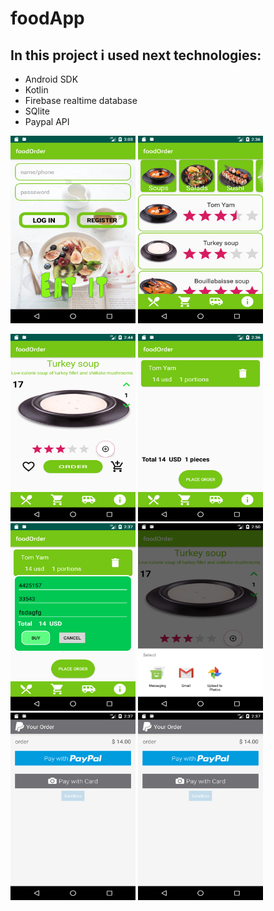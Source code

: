 # foodApp
## In this project i used next technologies:
* Android SDK
* Kotlin
* Firebase realtime database
* SQlite
* Paypal API


<img src="Screenshots/auth.png" width=200 height=300> <img src="Screenshots/main.png" width=200 height=300>

<img src="Screenshots/singleitem.png" width=200 height=300>
<img src="Screenshots/cart.png" width=200 height=300>
<img src="Screenshots/orderdialog.png" width=200 height=300>
<img src="Screenshots/share.png" width=200 height=300>
<img src="Screenshots/paypal.png" width=200 height=300>
<img src="Screenshots/paypal.png" width=200 height=300>
